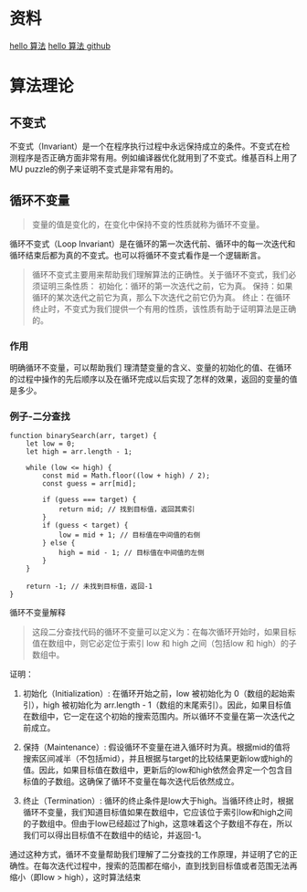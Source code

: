 
# 资料
[hello 算法](https://www.hello-algo.com/chapter_hashing/hash_map/) 
[hello 算法 github](https://github.com/krahets/hello-algo?tab=readme-ov-file)
# 算法理论

## 不变式
不变式（Invariant）是一个在程序执行过程中永远保持成立的条件。不变式在检测程序是否正确方面非常有用。例如编译器优化就用到了不变式。维基百科上用了MU puzzle的例子来证明不变式是非常有用的。

## 循环不变量
> 变量的值是变化的，在变化中保持不变的性质就称为循环不变量。

循环不变式（Loop Invariant）是在循环的第一次迭代前、循环中的每一次迭代和循环结束后都为真的不变式。也可以将循环不变式看作是一个逻辑断言。

> 循环不变式主要用来帮助我们理解算法的正确性。关于循环不变式，我们必须证明三条性质：
>初始化：循环的第一次迭代之前，它为真。
>保持：如果循环的某次迭代之前它为真，那么下次迭代之前它仍为真。
>终止：在循环终止时，不变式为我们提供一个有用的性质，该性质有助于证明算法是正确的。

### 作用
明确循环不变量，可以帮助我们 理清楚变量的含义、变量的初始化的值、在循环的过程中操作的先后顺序以及在循环完成以后实现了怎样的效果，返回的变量的值是多少。

### 例子-二分查找
```
function binarySearch(arr, target) {
    let low = 0;
    let high = arr.length - 1;

    while (low <= high) {
        const mid = Math.floor((low + high) / 2);
        const guess = arr[mid];

        if (guess === target) {
            return mid; // 找到目标值，返回其索引
        }
        if (guess < target) {
            low = mid + 1; // 目标值在中间值的右侧
        } else {
            high = mid - 1; // 目标值在中间值的左侧
        }
    }

    return -1; // 未找到目标值，返回-1
}
```
循环不变量解释
> 这段二分查找代码的循环不变量可以定义为：在每次循环开始时，如果目标值在数组中，则它必定位于索引 low 和 high 之间（包括low 和 high）的子数组中。

证明：

1. 初始化（Initialization）: 在循环开始之前，low 被初始化为 0（数组的起始索引），high 被初始化为 arr.length - 1（数组的末尾索引）。因此，如果目标值在数组中，它一定在这个初始的搜索范围内。所以循环不变量在第一次迭代之前成立。

2. 保持（Maintenance）: 假设循环不变量在进入循环时为真。根据mid的值将搜索区间减半（不包括mid），并且根据与target的比较结果更新low或high的值。因此，如果目标值在数组中，更新后的low和high依然会界定一个包含目标值的子数组。这确保了循环不变量在每次迭代后依然成立。

3. 终止（Termination）: 循环的终止条件是low大于high。当循环终止时，根据循环不变量，我们知道目标值如果在数组中，它应该位于索引low和high之间的子数组中。但由于low已经超过了high，这意味着这个子数组不存在，所以我们可以得出目标值不在数组中的结论，并返回-1。

通过这种方式，循环不变量帮助我们理解了二分查找的工作原理，并证明了它的正确性。在每次迭代过程中，搜索的范围都在缩小，直到找到目标值或者范围无法再缩小（即low > high），这时算法结束


